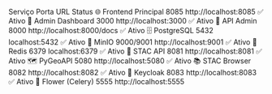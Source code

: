 



Serviço	Porta	URL	Status
🌐 Frontend Principal	8085	http://localhost:8085	✅ Ativo
🔧 Admin Dashboard	3000	http://localhost:3000	✅ Ativo
🚀 API Admin	8000	http://localhost:8000/docs	✅ Ativo
🗄️ PostgreSQL	5432	localhost:5432	✅ Ativo
💾 MinIO	9000/9001	http://localhost:9001	✅ Ativo
🔄 Redis	6379	localhost:6379	✅ Ativo
📡 STAC API	8081	http://localhost:8081	✅ Ativo
🗺️ PyGeoAPI	5080	http://localhost:5080	✅ Ativo
📚 STAC Browser	8082	http://localhost:8082	✅ Ativo
🔐 Keycloak	8083	http://localhost:8083	✅ Ativo
🌸 Flower (Celery)	5555	http://localhost:5555


